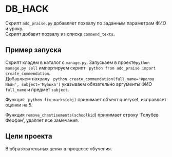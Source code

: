 # DB_HACK

Скрипт `add_praise.py` добавляет похвалу по заданным параметрам ФИО и уроку.<br> Скрипт добавит похвалу из списка `commend_texts`.

## Пример запуска 
Скрипт кладем в каталог с `manage.py`. Запускаем  в проекте```python manage.py sell``` импортируем скрипт ```
python
from add_praise import create_commendation```.<br> 
Добавляем похвалу  ```
python
create_commendation(full_name='Фролов Иван', subject='Музыка')``` указываем обязательно аргументы ФИО `full_name` и предмет `subject`.

Функция `
python
fix_marks(obj)` принимает объект queryset, исправляет оценки на 5.

Функция `remove_chastisements(schoolkid`) принимает строку 'Голубев Феофан', удаляет все замечания.

## Цели проекта

В образовательных целях в процессе обучения.
